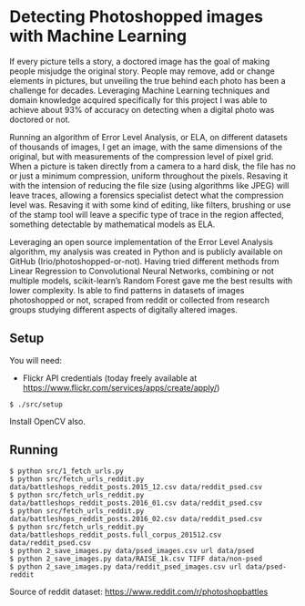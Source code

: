 # Detecting Photoshopped images with Machine Learning

If every picture tells a story, a doctored image has the goal of making people misjudge the original story. People may remove, add or change elements in pictures, but unveiling the true behind each photo has been a challenge for decades. Leveraging Machine Learning techniques and domain knowledge acquired specifically for this project I was able to achieve about 93% of accuracy on detecting when a digital photo was doctored or not.

Running an algorithm of Error Level Analysis, or ELA, on different datasets of thousands of images, I get an image, with the same dimensions of the original, but with measurements of the compression level of pixel grid. When a picture is taken directly from a camera to a hard disk, the file has no or just a minimum compression, uniform throughout the pixels. Resaving it with the intension of reducing the file size (using algorithms like JPEG) will leave traces, allowing a forensics specialist detect what the compression level was. Resaving it with some kind of editing, like filters, brushing or use of the stamp tool will leave a specific type of trace in the region affected, something detectable by mathematical models as ELA.

Leveraging an open source implementation of the Error Level Analysis algorithm, my analysis was created in Python and is publicly available on GitHub (Irio/photoshopped-or-not). Having tried different methods from Linear Regression to Convolutional Neural Networks, combining or not multiple models, scikit-learn’s Random Forest gave me the best results with lower complexity. Is able to find patterns in datasets of images photoshopped or not, scraped from reddit or collected from research groups studying different aspects of digitally altered images.

## Setup

You will need:

* Flickr API credentials (today freely available at https://www.flickr.com/services/apps/create/apply/)

```
$ ./src/setup
```

Install OpenCV also.

## Running

```
$ python src/1_fetch_urls.py
$ python src/fetch_urls_reddit.py data/battleshops_reddit_posts.2015_12.csv data/reddit_psed.csv
$ python src/fetch_urls_reddit.py data/battleshops_reddit_posts.2016_01.csv data/reddit_psed.csv
$ python src/fetch_urls_reddit.py data/battleshops_reddit_posts.2016_02.csv data/reddit_psed.csv
$ python src/fetch_urls_reddit.py data/battleshops_reddit_posts.full_corpus_201512.csv data/reddit_psed.csv
$ python 2_save_images.py data/psed_images.csv url data/psed
$ python 2_save_images.py data/RAISE_1k.csv TIFF data/non-psed
$ python 2_save_images.py data/reddit_psed_images.csv url data/psed-reddit
```

Source of reddit dataset: https://www.reddit.com/r/photoshopbattles
